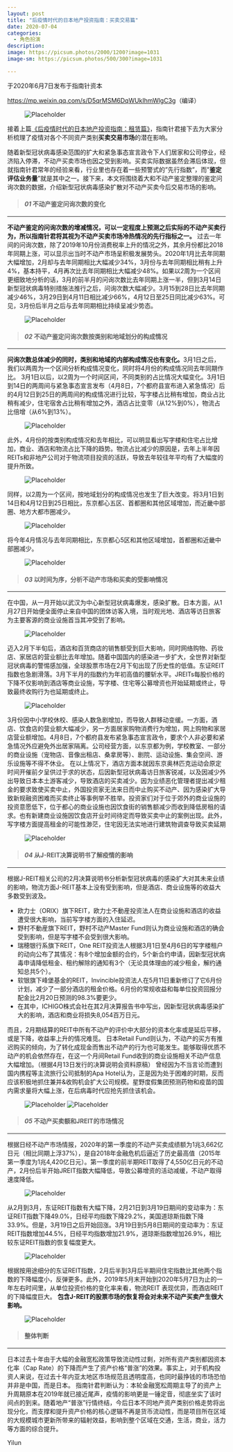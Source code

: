 ```yaml
---
layout: post
title: "后疫情时代的日本地产投资指南：买卖交易篇"
date: 2020-07-04
categories:
  - 角色扮演
description:
image: https://picsum.photos/2000/1200?image=1031
image-sm: https://picsum.photos/500/300?image=1031

---
```

于2020年6月7日发布于指南针资本

<a href="https://mp.weixin.qq.com/s/D5qrMSM6DqWUkIhmWlgC3g">https://mp.weixin.qq.com/s/D5qrMSM6DqWUkIhmWlgC3g</a>（编译）

<figure>
  <img src="https://github.com/yilun1017/blog-img/blob/master/2020-07-04-Japanese-Real-Estate-Investment-Guide-Sale/1.png?raw=true" alt="Placeholder"/>
  <!--<figcaption>Gentrify cray pug authentic, cliche listicle actually subway tile woke semiotics af.</figcaption>-->
</figure>

接着上篇<a href="{{site.url}}/2020/07/04/Japanese-Real-Estate-Investment-Guide-Lease/">《后疫情时代的日本地产投资指南：租赁篇》</a>，指南针君接下去为大家分析梳理了疫情对各个不同资产类别<b>买卖交易市场</b>的潜在影响。
<!--break-->
随着新型冠状病毒感染范围的扩大和紧急事态宣言政令下人们居家和公司停业，经济陷入停滞，不动产买卖市场也因之受到影响。买卖实际数据虽然会滞后体现，但就指南针君常年的经验来看，行业里也存在着一些预警式的”先行指数”，而”<b>鉴定评估业务量</b>”就是其中之一。接下来，本文将围绕着大和不动产鉴定整理的鉴定问询次数的数据，介绍新型冠状病毒感染扩散对不动产买卖今后交易市场的影响。



> <h4><i>01 </i>不动产鉴定问询次数的变化</h4>
***
<b>不动产鉴定的问询次数的增减情况，可以一定程度上预测之后实际的不动产买卖行为，所以指南针君将其视为不动产买卖市场冷热情况的先行指标之一。</b>
过去一年间的问询次数，除了2019年10月份消费税率上升的情况之外，其余月份都比2018年同期上涨，可以显示出当时不动产市场呈积极发展势头。2020年1月比去年同期大幅增加，2月却与去年同期相比大幅减少34%，3月份与去年同期相比稍有上升4%，基本持平，4月再次比去年同期相比大幅减少48%。如果以2周为一个区间更细致地分析的话，3月的前半月的问询次数比去年同期上涨一半，但到3月14日新型冠状病毒特别措施法推行之后，问询次数大幅减少。3月15到28日比去年同期减少46%，3月29日到4月11日相比减少66%，4月12日至25日同比减少63%。可见，3月份后半月之后与去年同期相比持续呈减少势态。


<figure>
  <img src="https://github.com/yilun1017/blog-img/blob/master/2020-07-04-Japanese-Real-Estate-Investment-Guide-Sale/2.png?raw=true" alt="Placeholder"/>
  <!--<figcaption>Gentrify cray pug authentic, cliche listicle actually subway tile woke semiotics af.</figcaption>-->
</figure>

> <h4><i>02 </i>不动产鉴定问询次数按类别和地域划分的构成情况</h4>
***
<b>问询次数总体减少的同时，类别和地域的内部构成情况也有变化。</b>3月1日之后，我们以两周为一个区间分析构成情况变化，同时将4月份的构成情况同去年同期作比。
3月1日以后，以2周为一个时间区间，不同类别的占比情况大幅变化。3月1日到14日的两周间与紧急事态宣言发布（4月8日，7个都府县宣布进入紧急情况）后的4月12日到25日的两周间的构成情况进行比较，写字楼占比稍有增加，商业占比稍有减少，住宅宿舍占比稍有增加之外，酒店占比变零（从12%到0%），物流占比倍增（从6%到13%）。

<figure>
  <img src="https://github.com/yilun1017/blog-img/blob/master/2020-07-04-Japanese-Real-Estate-Investment-Guide-Sale/3.png?raw=true" alt="Placeholder"/>
  <!--<figcaption>Gentrify cray pug authentic, cliche listicle actually subway tile woke semiotics af.</figcaption>-->
</figure>

此外，4月份的按类别构成情况和去年相比，可以明显看出写字楼和住宅占比增加，商业、酒店和物流占比下降的趋势。物流占比减少的原因是，去年上半年因REITs和非地产公司对于物流项目投资的活跃，导致去年较往年平均有了大幅度的提升所致。
<figure>
  <img src="https://github.com/yilun1017/blog-img/blob/master/2020-07-04-Japanese-Real-Estate-Investment-Guide-Sale/4.png?raw=true" alt="Placeholder"/>
  <!--<figcaption>Gentrify cray pug authentic, cliche listicle actually subway tile woke semiotics af.</figcaption>-->
</figure>
同样，以2周为一个区间，按地域划分的构成情况也发生了巨大改变。将3月1日到14日和4月12日到25日相比，东京都心五区、首都圈和其他区域增加，而近畿中部圈、地方大都市圈减少。
<figure>
  <img src="https://github.com/yilun1017/blog-img/blob/master/2020-07-04-Japanese-Real-Estate-Investment-Guide-Sale/5.png?raw=true" alt="Placeholder"/>
  <!--<figcaption>Gentrify cray pug authentic, cliche listicle actually subway tile woke semiotics af.</figcaption>-->
</figure>
将今年4月情况与去年同期相比，东京都心5区和其他区域增加，首都圈和近畿中部圈减少。
<figure>
  <img src="https://github.com/yilun1017/blog-img/blob/master/2020-07-04-Japanese-Real-Estate-Investment-Guide-Sale/6.png?raw=true" alt="Placeholder"/>
  <!--<figcaption>Gentrify cray pug authentic, cliche listicle actually subway tile woke semiotics af.</figcaption>-->
</figure>

> <h4><i>03 </i>以时间为序，分析不动产市场和买卖的受影响情况</h4>
***
在中国，从一月开始以武汉为中心新型冠状病毒爆发，感染扩散。日本方面，从1月27日开始便全面停止来自中国的团体访客入境，当时观光地、酒店等访日旅客为主要客源的商业设施首当其冲受到了影响。
<figure>
  <img src="https://github.com/yilun1017/blog-img/blob/master/2020-07-04-Japanese-Real-Estate-Investment-Guide-Sale/7.png?raw=true" alt="Placeholder"/>
  <!--<figcaption>Gentrify cray pug authentic, cliche listicle actually subway tile woke semiotics af.</figcaption>-->
</figure>
迈入2月下半旬后，酒店和百货商店的销售额受到巨大影响，同时网络购物、药妆店、家居店的营业额比去年增加。随着中国国内的感染进一步扩大，全世界对新型冠状病毒的警惕感加强，全球股票市场在2月下旬出现了历史性的低值。东证REIT指数也急剧滑落。3月下半月的指数约为年初高值的腰斩水平。JREITs每股价格的下降不仅影响到酒店等商业设施，写字楼、住宅等公募增资也开始延期或终止，导致最终收购行为也延期或终止。
<figure>
  <img src="https://github.com/yilun1017/blog-img/blob/master/2020-07-04-Japanese-Real-Estate-Investment-Guide-Sale/8.png?raw=true" alt="Placeholder"/>
  <!--<figcaption>Gentrify cray pug authentic, cliche listicle actually subway tile woke semiotics af.</figcaption>-->
</figure>
3月份因中小学校休校、感染人数急剧增加，而导致人群移动变缓。一方面，酒店、饮食店的营业额大幅减少，另一方面居家购物消费行为增加，网上购物和家居店营业额增加。4月8日，7个都府县发布紧急事态宣言政令，要求个人非必要和紧急情况外应避免外出居家隔离。公司经营方面，以东京都为例，学校教室、一部分的商业设施（宠物店、音像出租店、桑拿房等）、剧院、运动设施、集会空间、游乐设施等不得不休业。
在以上情况下，酒店方面本就因东京奥林匹克运动会原定时间开催前夕呈供过于求的状态，后因新型冠状病毒访日旅客锐减，以及因减少外出导致日本本土游客减少，导致酒店的买卖减少。因为业绩恶化管理者提出减少租金的要求致使买卖中止，外国投资家无法来日而中止购买不动产、因为感染扩大导致新规融资困难而买卖终止等事例举不胜举。投资家们对于位于郊外的商业设施的投资意愿低下，位于都心的商业设施也因饮食街的销售额减少而收到降低房租的请求。也有新建商业设施因饮食店开业时间待定而导致买卖中止的案例出现。此外，写字楼方面提高租金的可能性渺茫，住宅因无法实地进行建筑物调查导致买卖延期
<figure>
  <img src="https://github.com/yilun1017/blog-img/blob/master/2020-07-04-Japanese-Real-Estate-Investment-Guide-Sale/9.png?raw=true" alt="Placeholder"/>
  <!--<figcaption>Gentrify cray pug authentic, cliche listicle actually subway tile woke semiotics af.</figcaption>-->
</figure>

> <h4><i>04 </i>从J-REIT决算说明书了解疫情的影响</h4>
***
根据J-REIT相关公司的2月决算说明书分析新型冠状病毒的感染扩大对其未来业绩的影响，物流方面J-REIT基本上没有受到影响，但是酒店、商业设施等的收益大多数受到波及。
<ul>
  <li>欧力士（ORIX）旗下REIT，欧力士不動産投资法人在商业设施和酒店的收益遭受很大影响，当前写字楼方面的入住延迟。</li>
  <li>野村不動産旗下REIT，野村不动产Master Fund则认为商业设施和酒店的确会受到影响，但是写字楼不会受到很大影响。</li>
  <li>瑞穂银行系旗下REIT，One REIT投资法人根据3月1日至4月6日的写字楼租户的动向公布了其情况：有8个增加金额的合约，5个新合约申请，因新型冠状病毒申请降低租金、租约解除的通知有3个（无论具体理由的减少租金，解约通知总共5个）。</li>
  <li>软银旗下峰堡基金的REIT，Invincible投资法人在5月11日重新修订了它6月份计划，减少了一部分酒店的租金价格。6月份的常规收益和每单位投资回报分配金比2月20日预测的98.3%要更少。</li>
  <li>在其中，ICHIGO株式会社在其2月决算报告书中写出，因新型冠状病毒感染扩大的影响，酒店和商业将损失8,054百万日元。</li>
</ul>
而且，2月期结算的REIT中所有不动产的评价中大部分的资本化率或是延后平移，或是下降，收益率上升的情况难觅。
日本Retail Fund则认为，不动产的买方有推迟购买的倾向，为了转化成现金而售出不动产的行为也可能发生。能够取得优质不动产的机会依然存在，在这一个月间Retail Fund收到的商业设施相关不动产信息大幅增加。（根据4月13日发行的决算说明会资料原稿）
曾经因为不当言论而遭到国内携程等主流旅行公司抵制的Apa Hotel认为，正是因为处于困难的时期，反而应该积极地抓住兼并&收购机会扩大公司规模。星野度假集团预测药物和疫苗的国内需求量将大幅上涨，在后病毒时代应抢先抓住该机会。
<figure>
  <img src="https://github.com/yilun1017/blog-img/blob/master/2020-07-04-Japanese-Real-Estate-Investment-Guide-Sale/10.png?raw=true" alt="Placeholder"/>
  <img src="https://github.com/yilun1017/blog-img/blob/master/2020-07-04-Japanese-Real-Estate-Investment-Guide-Sale/11.png?raw=true" alt="Placeholder"/>
  <!--<figcaption>Gentrify cray pug authentic, cliche listicle actually subway tile woke semiotics af.</figcaption>-->
</figure>

> <h4><i>05 </i>不动产买卖额和JREIT的市场情况</h4>
***
根据日经不动产市场情报，2020年的第一季度的不动产买卖成绩额为1兆3,662亿日元（相比同期上浮37%），是自2018年金融危机后逼近了历史最高值（2015年第一季度为1兆4,420亿日元）。第一季度的前半期REIT取得了4,550亿日元的不动产，2月份后半开始JREIT指数大幅降低，导致公募增资的活动减缓，不动产取得速度降低。
<figure>
  <img src="https://github.com/yilun1017/blog-img/blob/master/2020-07-04-Japanese-Real-Estate-Investment-Guide-Sale/12.png?raw=true" alt="Placeholder"/>
  <!--<figcaption>Gentrify cray pug authentic, cliche listicle actually subway tile woke semiotics af.</figcaption>-->
</figure>
从2月到3月，东证REIT指数有大幅下降，2月21日到3月19日期间的变动率为：东证REIT指数下降49.0%，日经平均指数下降29.2%，美国道琼斯指数下降33.9%。但是，3月19日之后开始回涨。3月19日到5月8日期间的变动率为：东证REIT指数增加44.5%，日经平均指数增加21.9%，道琼斯指数增加26.9%，相比较东证REIT指数的恢复幅度更大。
<figure>
  <img src="https://github.com/yilun1017/blog-img/blob/master/2020-07-04-Japanese-Real-Estate-Investment-Guide-Sale/13.png?raw=true" alt="Placeholder"/>
  <!--<figcaption>Gentrify cray pug authentic, cliche listicle actually subway tile woke semiotics af.</figcaption>-->
</figure>
根据按用途细分的东证REIT指数，2月后半到3月后半期间住宅指数比其他两个指数的下降幅度小，反弹更多。此外，2019年5月末开始到2020年5月7日为止的一年左右时间里，从单位投资价格的变化率来看，物流REIT 表现优异，而酒店REIT的下降幅度巨大。
<b>包含J-REIT的股票市场的恢复将会对未来不动产买卖产生很大影响。</b>
<figure>
  <img src="https://github.com/yilun1017/blog-img/blob/master/2020-07-04-Japanese-Real-Estate-Investment-Guide-Sale/14.png?raw=true" alt="Placeholder"/>
  <!--<figcaption>Gentrify cray pug authentic, cliche listicle actually subway tile woke semiotics af.</figcaption>-->
</figure>
 
> <h4>整体判断</h4>
***
日本过去十年由于大幅的金融宽松政策导致流动性过剩，对所有资产类别都因资本化率（Cap Rate）的下降而产生了资产价格“普涨”的效果。事实上，对于机构投资人来说，在过去十年内亚太地区市场规范且透明度高，也同时最挣钱的市场恐怕并非是中国，而是日本。
指南针君判断认为：本轮金融宽松周期主导了的资产上升周期原本在2019年就已接近尾声，疫情的影响更是一锤定音，彻底坐实了该时间点的到来。随着地产“普涨”行情终结，今后日本不同地产资产类别价格走势将出现分化，而支撑和提升资产价格的核心逻辑不再是货币流动性，而是项目所在区域的大规模城市更新所带来的辐射效益，影响到整个区域在交通，生活，商业，活力等方面的综合提升。  

Yilun